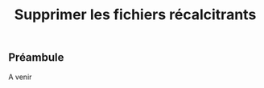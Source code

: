 ﻿---
title: "Supprimer les fichiers récalcitrants"
excerpt: ""
category: PowerShell
classes: wide
comments: true
tags: 
  - PowerShell
  - Tips
---

## Préambule

 A  venir